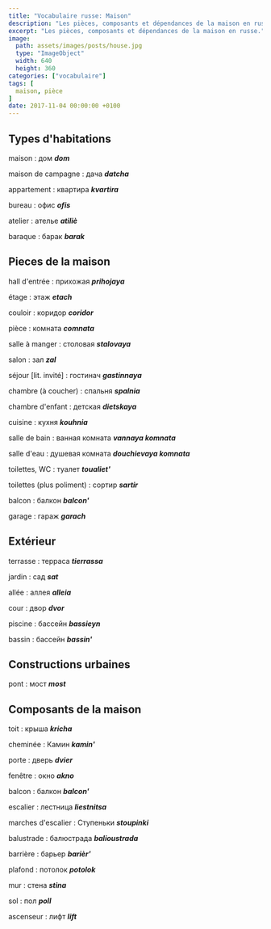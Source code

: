 ```yaml
---
title: "Vocabulaire russe: Maison"
description: "Les pièces, composants et dépendances de la maison en russe."
excerpt: "Les pièces, composants et dépendances de la maison en russe."
image:
  path: assets/images/posts/house.jpg
  type: "ImageObject"
  width: 640
  height: 360
categories: ["vocabulaire"]
tags: [
  maison, pièce
]
date: 2017-11-04 00:00:00 +0100
---
```


## Types d'habitations

maison
: дом
*__dom__*

maison de campagne
: дача
*__datcha__*

appartement
: квартира
*__kvartira__*

bureau
: офис
*__ofis__*

atelier
: ателье
*__atiliè__*

baraque
: барак
*__barak__*


## Pieces de la maison

hall d'entrée
: прихожая
*__prihojaya__*

étage
: этаж
*__etach__*

couloir
: коридор
*__coridor__*

pièce
: комната
*__comnata__*

salle à manger
: столовая
*__stalovaya__*

salon
: зал
*__zal__*

séjour [lit. invité]
: гостинач
*__gastinnaya__*

chambre (à coucher)
: спальня
*__spalnia__*

chambre d'enfant
: детская
*__dietskaya__*

cuisine
: кухня
*__kouhnia__*

salle de bain
: ванная комната
*__vannaya komnata__*

salle d'eau
: душевая комната
*__douchievaya komnata__*

toilettes, WC
: туалет
*__toualiet'__*

toilettes (plus poliment)
: сортир
*__sartir__*

balcon
: балкон
*__balcon'__*

garage
: гараж
*__garach__*


## Extérieur

terrasse
: терраса
*__tierrassa__*

jardin
: сад
*__sat__*

allée
: аллея
*__alleia__*

cour
: двор
*__dvor__*

piscine
: бассейн
*__bassieyn__*

bassin
: бассейн
*__bassin'__*

## Constructions urbaines

pont
: мост
*__most__*


## Composants de la maison

toit
: крыша
*__kricha__*

cheminée
: Камин
*__kamin'__*

porte
: дверь
*__dvier__*

fenêtre
: окно
*__akno__*

balcon
: балкон
*__balcon'__*

escalier
: лестница
*__liestnitsa__*

marches d'escalier
: Ступеньки
*__stoupinki__*

balustrade
: балюстрада
*__balioustrada__*

barrière
: барьер
*__barièr'__*

plafond
: потолок
*__potolok__*

mur
: стена
*__stina__*

sol
: пол
*__poll__*

ascenseur
: лифт
*__lift__*
